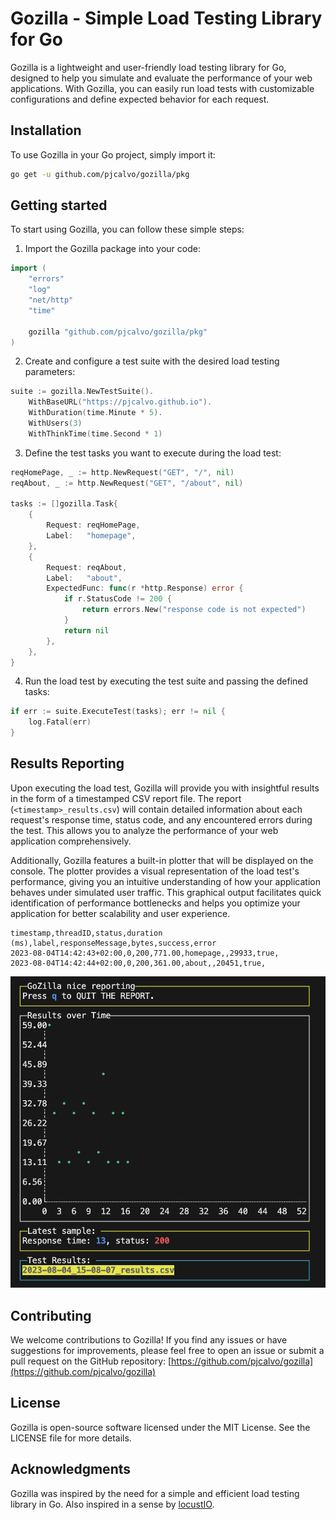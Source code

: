# Gozilla - Simple Load Testing Library for Go

Gozilla is a lightweight and user-friendly load testing library for Go, designed to help you simulate and evaluate the performance of your web applications. With Gozilla, you can easily run load tests with customizable configurations and define expected behavior for each request.

## Installation

To use Gozilla in your Go project, simply import it:

```bash
go get -u github.com/pjcalvo/gozilla/pkg
```

## Getting started

To start using Gozilla, you can follow these simple steps:

1. Import the Gozilla package into your code:

```go
import (
    "errors"
    "log"
    "net/http"
    "time"

    gozilla "github.com/pjcalvo/gozilla/pkg"
)
```

2. Create and configure a test suite with the desired load testing parameters:

```go
suite := gozilla.NewTestSuite().
    WithBaseURL("https://pjcalvo.github.io").
    WithDuration(time.Minute * 5).
    WithUsers(3)
    WithThinkTime(time.Second * 1)
```

3. Define the test tasks you want to execute during the load test:

```go
reqHomePage, _ := http.NewRequest("GET", "/", nil)
reqAbout, _ := http.NewRequest("GET", "/about", nil)

tasks := []gozilla.Task{
    {
        Request: reqHomePage,
        Label:   "homepage",
    },
    {
        Request: reqAbout,
        Label:   "about",
        ExpectedFunc: func(r *http.Response) error {
            if r.StatusCode != 200 {
                return errors.New("response code is not expected")
            }
            return nil
        },
    },  
}
```

4. Run the load test by executing the test suite and passing the defined tasks:

```go
if err := suite.ExecuteTest(tasks); err != nil {
    log.Fatal(err)
}
```

## Results Reporting

Upon executing the load test, Gozilla will provide you with insightful results in the form of a timestamped CSV report file. The report (`<timestamp>_results.csv`) will contain detailed information about each request's response time, status code, and any encountered errors during the test. This allows you to analyze the performance of your web application comprehensively.

Additionally, Gozilla features a built-in plotter that will be displayed on the console. The plotter provides a visual representation of the load test's performance, giving you an intuitive understanding of how your application behaves under simulated user traffic. This graphical output facilitates quick identification of performance bottlenecks and helps you optimize your application for better scalability and user experience.


```csv
timestamp,threadID,status,duration (ms),label,responseMessage,bytes,success,error
2023-08-04T14:42:43+02:00,0,200,771.00,homepage,,29933,true,
2023-08-04T14:42:44+02:00,0,200,361.00,about,,20451,true,
```

![Plotter](https://github.com/pjcalvo/gozilla/raw/main/resources/plotter.png)

## Contributing

We welcome contributions to Gozilla! If you find any issues or have suggestions for improvements, please feel free to open an issue or submit a pull request on the GitHub repository: [https://github.com/pjcalvo/gozilla](https://github.com/pjcalvo/gozilla)

## License

Gozilla is open-source software licensed under the MIT License. See the LICENSE file for more details.

## Acknowledgments

Gozilla was inspired by the need for a simple and efficient load testing library in Go. Also inspired in a sense by [locustIO](https://locust.io/).

